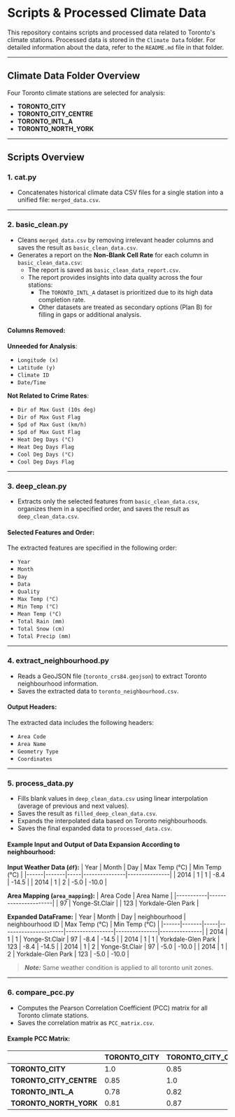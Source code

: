 # Scripts & Processed Climate Data

This repository contains scripts and processed data related to Toronto's climate stations. Processed data is stored in the `Climate Data` folder. For detailed information about the data, refer to the `README.md` file in that folder.

---

## Climate Data Folder Overview

Four Toronto climate stations are selected for analysis:
- **TORONTO_CITY**
- **TORONTO_CITY_CENTRE**
- **TORONTO_INTL_A**
- **TORONTO_NORTH_YORK**

---

## Scripts Overview

### **1. cat.py**
- Concatenates historical climate data CSV files for a single station into a unified file: `merged_data.csv`.

---

### **2. basic_clean.py**
- Cleans `merged_data.csv` by removing irrelevant header columns and saves the result as `basic_clean_data.csv`.
- Generates a report on the **Non-Blank Cell Rate** for each column in `basic_clean_data.csv`:
  - The report is saved as `basic_clean_data_report.csv`.
  - The report provides insights into data quality across the four stations:
    - The `TORONTO_INTL_A` dataset is prioritized due to its high data completion rate.
    - Other datasets are treated as secondary options (Plan B) for filling in gaps or additional analysis.

#### Columns Removed:
**Unneeded for Analysis**:
- `Longitude (x)`
- `Latitude (y)`
- `Climate ID`
- `Date/Time`

**Not Related to Crime Rates**:
- `Dir of Max Gust (10s deg)`
- `Dir of Max Gust Flag`
- `Spd of Max Gust (km/h)`
- `Spd of Max Gust Flag`
- `Heat Deg Days (°C)`
- `Heat Deg Days Flag`
- `Cool Deg Days (°C)`
- `Cool Deg Days Flag`

---

### **3. deep_clean.py**
- Extracts only the selected features from `basic_clean_data.csv`, organizes them in a specified order, and saves the result as `deep_clean_data.csv`.

#### Selected Features and Order:
The extracted features are specified in the following order:
- `Year`
- `Month`
- `Day`
- `Data`
- `Quality`
- `Max Temp (°C)`
- `Min Temp (°C)`
- `Mean Temp (°C)`
- `Total Rain (mm)`
- `Total Snow (cm)`
- `Total Precip (mm)`

---

### **4. extract_neighbourhood.py**
- Reads a GeoJSON file (`toronto_crs84.geojson`) to extract Toronto neighbourhood information.
- Saves the extracted data to `toronto_neighbourhood.csv`.

#### Output Headers:
The extracted data includes the following headers:
- `Area Code`
- `Area Name`
- `Geometry Type`
- `Coordinates`

---

### **5. process_data.py**
- Fills blank values in `deep_clean_data.csv` using linear interpolation (average of previous and next values).
- Saves the result as `filled_deep_clean_data.csv`.
- Expands the interpolated data based on Toronto neighbourhoods.
- Saves the final expanded data to `processed_data.csv`.

#### Example Input and Output of Data Expansion According to neighbourhood:

**Input Weather Data (`df`):**
| Year | Month | Day | Max Temp (°C) | Min Temp (°C) |
|------|-------|-----|---------------|---------------|
| 2014 | 1     | 1   | -8.4          | -14.5         |
| 2014 | 1     | 2   | -5.0          | -10.0         |

**Area Mapping (`area_mapping`):**
| Area Code | Area Name            |
|-----------|----------------------|
| 97        | Yonge-St.Clair       |
| 123       | Yorkdale-Glen Park   |

**Expanded DataFrame:**
| Year | Month | Day | neighbourhood         | neighbourhood ID | Max Temp (°C) | Min Temp (°C) |
|------|-------|-----|----------------------|-----------------|---------------|---------------|
| 2014 | 1     | 1   | Yonge-St.Clair       | 97              | -8.4          | -14.5         |
| 2014 | 1     | 1   | Yorkdale-Glen Park   | 123             | -8.4          | -14.5         |
| 2014 | 1     | 2   | Yonge-St.Clair       | 97              | -5.0          | -10.0         |
| 2014 | 1     | 2   | Yorkdale-Glen Park   | 123             | -5.0          | -10.0         |
> **_Note:_** Same weather condition is applied to all toronto unit zones.
---

### **6. compare_pcc.py**
- Computes the Pearson Correlation Coefficient (PCC) matrix for all Toronto climate stations.
- Saves the correlation matrix as `PCC_matrix.csv`.

#### Example PCC Matrix:

|                      | TORONTO_CITY | TORONTO_CITY_CENTRE | TORONTO_INTL_A | TORONTO_NORTH_YORK |
|----------------------|--------------|----------------------|----------------|--------------------|
| **TORONTO_CITY**     | 1.0          | 0.85                 | 0.78           | 0.81               |
| **TORONTO_CITY_CENTRE** | 0.85       | 1.0                  | 0.82           | 0.87               |
| **TORONTO_INTL_A**   | 0.78         | 0.82                 | 1.0            | 0.76               |
| **TORONTO_NORTH_YORK** | 0.81       | 0.87                 | 0.76           | 1.0                |
